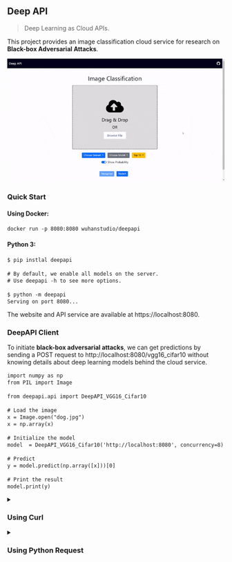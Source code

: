## Deep API

> Deep Learning as Cloud APIs.

This project provides an image classification cloud service for research on **Black-box Adversarial Attacks**.

![](demo.gif)


### Quick Start

#### Using Docker:

```
docker run -p 8080:8080 wuhanstudio/deepapi
```

#### Python 3:

```
$ pip instlal deepapi

# By default, we enable all models on the server.
# Use deepapi -h to see more options.

$ python -m deepapi
Serving on port 8080...
```

The website and API service are available at https://localhost:8080.



### DeepAPI Client

To initiate **black-box adversarial attacks**, we can get predictions by sending a POST request to http://localhost:8080/vgg16_cifar10 without knowing details about deep learning models behind the cloud service.

```
import numpy as np
from PIL import Image

from deepapi.api import DeepAPI_VGG16_Cifar10

# Load the image
x = Image.open("dog.jpg")
x = np.array(x)

# Initialize the model
model  = DeepAPI_VGG16_Cifar10('http://localhost:8080', concurrency=8)

# Predict
y = model.predict(np.array([x]))[0]

# Print the result
model.print(y)
```

</details>
<details>
  <summary><h3> Using Curl</h3></summary>

```
export IMAGE_FILE=test/cat.jpg
(echo -n '{"file": "'; base64 $IMAGE_FILE; echo '"}') | \
curl -H "Content-Type: application/json" \
     -d @- http://127.0.0.1:8080/vgg16_cifar10
```
</details>


<details>
  <summary><h3> Using Python Request</h3></summary>

You can also implement the API client from scratch using the request module.

```
def classification(url, file):
    # Load the input image and construct the payload for the request
    image = Image.open(file)
    buff = BytesIO()
    image.save(buff, format="JPEG")

    data = {'file': base64.b64encode(buff.getvalue()).decode("utf-8")}
    return requests.post(url, json=data).json()

res = classification('http://127.0.0.1:8080/vgg16_cifar10', 'cat.jpg')
```

This python script is available in the `test` folder. You should see prediction results by running `python3 minimal.py`:

```
cat            0.99804
deer           0.00156
truck          0.00012
airplane       0.00010
dog            0.00009
bird           0.00005
ship           0.00003
frog           0.00001
horse          0.00001
automobile     0.00001
```

#### Concurrent requests

Sending 5 concurrent requests to the API server:

```
$ python3 multi-client.py --num_workers 5 cat.jpg
```

You should see the result:

```
----- start -----
Sending requests
Sending requests
Sending requests
Sending requests
Sending requests
------ end ------
Concurrent Requests: 5
Total Runtime: 2.441638708114624
```
